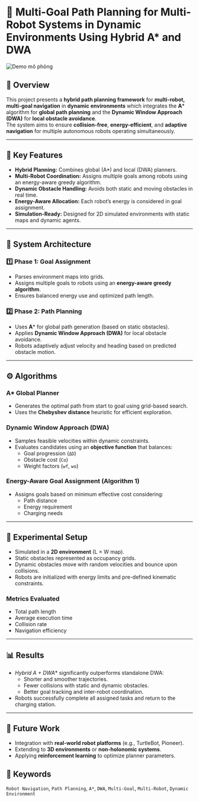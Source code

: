 # 🧭 Multi-Goal Path Planning for Multi-Robot Systems in Dynamic Environments Using Hybrid A* and DWA
![Demo mô phỏng](simulationx4-ezgif.gif)

## 📖 Overview
This project presents a **hybrid path planning framework** for **multi-robot, multi-goal navigation** in **dynamic environments** which integrates the **A*** algorithm for **global path planning** and the **Dynamic Window Approach (DWA)** for **local obstacle avoidance**.  
The system aims to ensure **collision-free**, **energy-efficient**, and **adaptive navigation** for multiple autonomous robots operating simultaneously.

---

## 🚀 Key Features
- **Hybrid Planning:** Combines global (A*) and local (DWA) planners.
- **Multi-Robot Coordination:** Assigns multiple goals among robots using an energy-aware greedy algorithm.
- **Dynamic Obstacle Handling:** Avoids both static and moving obstacles in real time.
- **Energy-Aware Allocation:** Each robot’s energy is considered in goal assignment.
- **Simulation-Ready:** Designed for 2D simulated environments with static maps and dynamic agents.

---

## 🧩 System Architecture

### **1️⃣ Phase 1: Goal Assignment**
- Parses environment maps into grids.
- Assigns multiple goals to robots using an **energy-aware greedy algorithm**.
- Ensures balanced energy use and optimized path length.

### **2️⃣ Phase 2: Path Planning**
- Uses **A*** for global path generation (based on static obstacles).
- Applies **Dynamic Window Approach (DWA)** for local obstacle avoidance.
- Robots adaptively adjust velocity and heading based on predicted obstacle motion.

---

## ⚙️ Algorithms

### **A*** Global Planner
- Generates the optimal path from start to goal using grid-based search.
- Uses the **Chebyshev distance** heuristic for efficient exploration.

### **Dynamic Window Approach (DWA)**
- Samples feasible velocities within dynamic constraints.
- Evaluates candidates using an **objective function** that balances:
  - Goal progression (`ΔD`)
  - Obstacle cost (`Co`)
  - Weight factors (`wf`, `wo`)

### **Energy-Aware Goal Assignment (Algorithm 1)**
- Assigns goals based on minimum effective cost considering:
  - Path distance
  - Energy requirement
  - Charging needs

---

## 🧠 Experimental Setup
- Simulated in a **2D environment** (L × W map).
- Static obstacles represented as occupancy grids.
- Dynamic obstacles move with random velocities and bounce upon collisions.
- Robots are initialized with energy limits and pre-defined kinematic constraints.

### **Metrics Evaluated**
- Total path length  
- Average execution time  
- Collision rate  
- Navigation efficiency  

---

## 📊 Results
- **Hybrid A* + DWA** significantly outperforms standalone DWA:
  - Shorter and smoother trajectories.
  - Fewer collisions with static and dynamic obstacles.
  - Better goal tracking and inter-robot coordination.
- Robots successfully complete all assigned tasks and return to the charging station.

---

## 🧩 Future Work
- Integration with **real-world robot platforms** (e.g., TurtleBot, Pioneer).
- Extending to **3D environments** or **non-holonomic systems**.
- Applying **reinforcement learning** to optimize planner parameters.

## 🧾 Keywords
`Robot Navigation`, `Path Planning`, `A*`, `DWA`, `Multi-Goal`, `Multi-Robot`, `Dynamic Environment`
